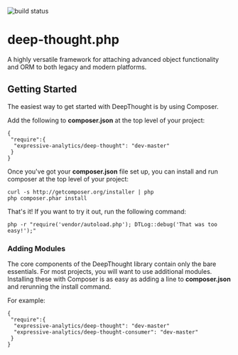 ![build status](https://travis-ci.org/expressive-analytics/deep-thought.php.svg?branch=master)

deep-thought.php
================

A highly versatile framework for attaching advanced object functionality and ORM to both legacy and modern platforms.

## Getting Started

The easiest way to get started with DeepThought is by using Composer.

Add the following to **composer.json** at the top level of your project:
```
{
 "require":{
  "expressive-analytics/deep-thought": "dev-master"
 }
}
```

Once you've got your **composer.json** file set up, you can install and run composer at the top level of your project:

```
curl -s http://getcomposer.org/installer | php
php composer.phar install
```

That's it! If you want to try it out, run the following command:
```
php -r "require('vendor/autoload.php'); DTLog::debug('That was too easy!');"
```

### Adding Modules

The core components of the DeepThought library contain only the bare essentials. For most projects, you will want to use additional modules. Installing these with Composer is as easy as adding a line to **composer.json** and rerunning the install command.

For example:

```
{
 "require":{
  "expressive-analytics/deep-thought": "dev-master"
  "expressive-analytics/deep-thought-consumer": "dev-master"
 }
}
```

